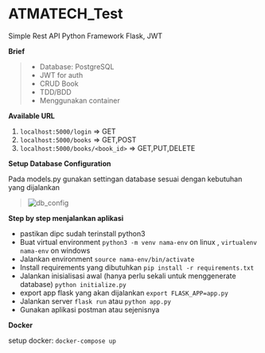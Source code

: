 # ATMATECH_Test

Simple Rest API Python Framework Flask, JWT 

****Brief****
>  *  Database: PostgreSQL
>  *  JWT for auth
>  *  CRUD Book
>  *  TDD/BDD
>  *  Menggunakan container

****Available URL****

1.  `localhost:5000/login` => GET
2.  `localhost:5000/books` => GET,POST
3.  `localhost:5000/books/<book_id>` => GET,PUT,DELETE

**Setup Database Configuration**

Pada models.py gunakan settingan database sesuai dengan kebutuhan yang dijalankan
> ![db_config](https://i.ibb.co/DW49fZM/settingan-jwt.png)

****Step by step menjalankan aplikasi****
*  pastikan dipc sudah terinstall python3
*  Buat virtual environment
  `python3 -m venv nama-env` on linux , 
  `virtualenv nama-env` on windows
*  Jalankan environment
  `source nama-env/bin/activate`
*  Install requirements yang dibutuhkan
  `pip install -r requirements.txt`
*  Jalankan inisialisasi awal (hanya perlu sekali untuk menggenerate database)
  `python initialize.py`
*  export app flask yang akan dijalankan
  `export FLASK_APP=app.py`
*  Jalankan server
  `flask run` atau `python app.py`
*  Gunakan aplikasi postman atau sejenisnya


****Docker****

setup docker: `docker-compose up`

